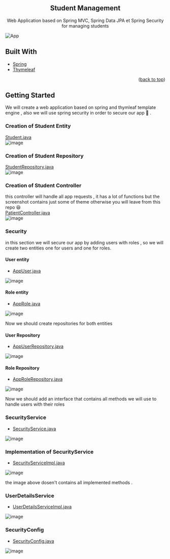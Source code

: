 <div id="top"></div>

<br />
<div align="center">
<h2 align="center">Student Management</h2>

  <p align="center">
    Web Application based on Spring MVC, Spring Data JPA et Spring Security for managing students  
    <br />
 
  </p>
</div>

  ![App](https://user-images.githubusercontent.com/80859231/163698705-943ba496-f101-472a-825f-c8a06e6030e0.gif)
  
  

## Built With
* [Spring](https://spring.io/)
* [Thymeleaf](https://www.thymeleaf.org/)

<p align="right">(<a href="#top">back to top</a>)</p>


<!-- GETTING STARTED -->
## Getting Started

We will create a web application based on spring and thymleaf template engine , also we will use spring security in order to secure our app 🤙   .


### Creation of Student Entity
 [Student.java](https://github.com/zakariamanssouri/Student-Management-Application/blob/master/src/main/java/ma/enset/entities/Student.java)
 <br>
![image](https://user-images.githubusercontent.com/80859231/163698964-fb8a084d-828d-45ad-86e9-653e7cbcbfea.png)

### Creation of Student Repository
 [StudentRepository.java](https://github.com/zakariamanssouri/Student-Management-Application/blob/master/src/main/java/ma/enset/repositories/StudentRepository.java)
 <br>
 ![image](https://user-images.githubusercontent.com/80859231/163699015-c634456a-d8e8-4ebc-8758-2c077d8d75e6.png)
 
 
### Creation of Student Controller

this controller will handle all app requests , it has a lot of functions but the screenshot contains just some of theme otherwise you will leave from this repo 😆 <br>
 [PatientController.java](https://github.com/zakariamanssouri/Student-Management-Application/blob/master/src/main/java/ma/enset/web/StudentController.java)
 <br>
![image](https://user-images.githubusercontent.com/80859231/163699104-e12f911d-97ed-47b0-a839-e0469d022fdc.png)


### Security 
in this section we will secure our app by adding users with roles , so we will create two entities one for users and one for roles.
<br>
#### User entity
* [AppUser.java](https://github.com/zakariamanssouri/Student-Management-Application/blob/master/src/main/java/ma/enset/security/entities/AppUser.java)

![image](https://user-images.githubusercontent.com/80859231/163400259-666d35cc-6dee-4693-acf9-6cd5ca78d1ca.png)

#### Role entity
* [AppRole.java](https://github.com/zakariamanssouri/Student-Management-Application/blob/master/src/main/java/ma/enset/security/entities/AppRole.java)

![image](https://user-images.githubusercontent.com/80859231/163400872-d5b19b0c-beab-46d5-9777-f9d9a1a98407.png)

Now we should create repositories for both entities
####  User Repository
* [AppUserRepository.java](https://github.com/zakariamanssouri/Student-Management-Application/blob/master/src/main/java/ma/enset/security/repositories/AppUserRepository.java)

![image](https://user-images.githubusercontent.com/80859231/163401598-a5a1ea0f-f1ea-474a-b2c9-226b977dccf0.png)

####  Role Repository
* [AppRoleRepository.java](https://github.com/zakariamanssouri/Student-Management-Application/blob/master/src/main/java/ma/enset/security/repositories/AppRoleRepository.java)

![image](https://user-images.githubusercontent.com/80859231/163402055-50fc5e93-41cc-4004-bd07-92e5f55c42fe.png)

Now we should add an interface that contains all methods we will use to handle users with their roles

### SecurityService
* [SecurityService.java](https://github.com/zakariamanssouri/Student-Management-Application/blob/master/src/main/java/ma/enset/security/service/SecurityService.java)

![image](https://user-images.githubusercontent.com/80859231/163402966-80f58831-8ab6-4192-ada6-dd721e64b18b.png)

### Implementation of SecurityService 

* [SecurityServiceImpl.java](https://github.com/zakariamanssouri/Student-Management-Application/blob/master/src/main/java/ma/enset/security/service/SecurityServiceImpl.java)

![image](https://user-images.githubusercontent.com/80859231/163403482-b345e4e8-4dc5-442c-939a-2f8da123ac40.png)

the image above dosen't contains all implemented methods .

### UserDetailsService 

* [UserDetailsServiceImpl.java](https://github.com/zakariamanssouri/Student-Management-Application/blob/master/src/main/java/ma/enset/security/service/UserDetailsServiceImpl.java)


![image](https://user-images.githubusercontent.com/80859231/163404494-68ded470-8ea0-4160-a860-7ef95f59cb39.png)

### SecurityConfig
* [SecurityConfig.java](https://github.com/zakariamanssouri/Student-Management-Application/blob/master/src/main/java/ma/enset/security/SecurityConfig.java)

![image](https://user-images.githubusercontent.com/80859231/163699280-8ebdc4bb-02db-4968-862e-9b3fc0b345c1.png)
